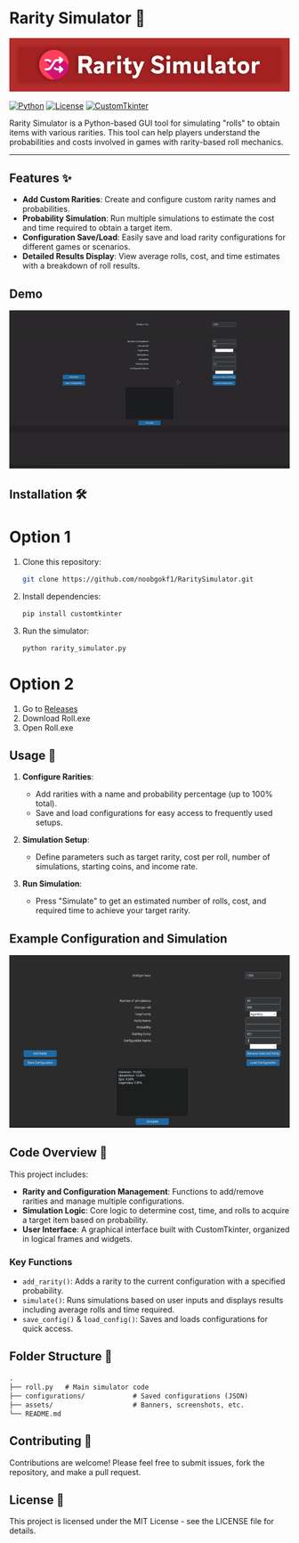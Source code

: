 # Rarity Simulator 🎲
![Rarity Simulator Banner](./assets/banner.png)

[![Python](https://img.shields.io/badge/Python-3.x-blue.svg)](https://www.python.org/)
[![License](https://img.shields.io/badge/license-MIT-green.svg)](LICENSE)
[![CustomTkinter](https://img.shields.io/badge/CustomTkinter-v5.0-brightgreen.svg)](https://github.com/TomSchimansky/CustomTkinter)

Rarity Simulator is a Python-based GUI tool for simulating "rolls" to obtain items with various rarities. This tool can help players understand the probabilities and costs involved in games with rarity-based roll mechanics.

---

## Features ✨

- **Add Custom Rarities**: Create and configure custom rarity names and probabilities.
- **Probability Simulation**: Run multiple simulations to estimate the cost and time required to obtain a target item.
- **Configuration Save/Load**: Easily save and load rarity configurations for different games or scenarios.
- **Detailed Results Display**: View average rolls, cost, and time estimates with a breakdown of roll results.

## Demo
![Rarity Simulator Demo](./assets/demo.gif) <!-- Put a GIF showing how to use the simulator -->

## Installation 🛠️

# Option 1

1. Clone this repository:
    ```bash
    git clone https://github.com/noobgokf1/RaritySimulator.git
    ```
2. Install dependencies:
    ```bash
    pip install customtkinter
    ```
3. Run the simulator:
    ```bash
    python rarity_simulator.py
    ```
# Option 2
1. Go to [Releases](https://github.com/noobgokf1/RaritySimulator/releases)
2. Download Roll.exe
3. Open Roll.exe


## Usage 📖

1. **Configure Rarities**:
   - Add rarities with a name and probability percentage (up to 100% total).
   - Save and load configurations for easy access to frequently used setups.

2. **Simulation Setup**:
   - Define parameters such as target rarity, cost per roll, number of simulations, starting coins, and income rate.
   
3. **Run Simulation**:
   - Press "Simulate" to get an estimated number of rolls, cost, and required time to achieve your target rarity.

## Example Configuration and Simulation
![Example Configuration](./assets/example_config.png)

## Code Overview 🧩

This project includes:
- **Rarity and Configuration Management**: Functions to add/remove rarities and manage multiple configurations.
- **Simulation Logic**: Core logic to determine cost, time, and rolls to acquire a target item based on probability.
- **User Interface**: A graphical interface built with CustomTkinter, organized in logical frames and widgets.

### Key Functions
- `add_rarity()`: Adds a rarity to the current configuration with a specified probability.
- `simulate()`: Runs simulations based on user inputs and displays results including average rolls and time required.
- `save_config()` & `load_config()`: Saves and loads configurations for quick access.

## Folder Structure 📂
```plaintext
.
├── roll.py   # Main simulator code
├── configurations/            # Saved configurations (JSON)
├── assets/                    # Banners, screenshots, etc.
└── README.md
```
## Contributing 🤝
Contributions are welcome! Please feel free to submit issues, fork the repository, and make a pull request.

## License 📝
This project is licensed under the MIT License - see the LICENSE file for details.
